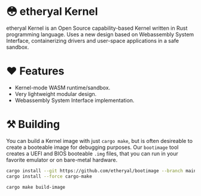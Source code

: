 # 😳 etheryal Kernel

etheryal Kernel is an Open Source capability-based Kernel written in Rust programming language. Uses a new design based on Webassembly System Interface, containerizing drivers and user-space applications in a safe sandbox.

# ❤ Features

- Kernel-mode WASM runtime/sandbox.
- Very lightweight modular design.
- Webassembly System Interface implementation.

# ⚒ Building

You can build a Kernel image with just `cargo make`, but is often desireable to create a booteable image for debugging purposes. Our `bootimage` tool creates a UEFI and BIOS booteable `.img` files, that you can run in your favorite emulator or on bare-metal hardware.

```bash
cargo install --git https://github.com/etheryal/bootimage --branch main
cargo install --force cargo-make

cargo make build-image
```